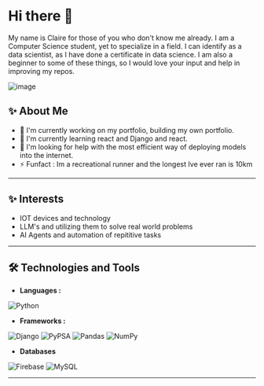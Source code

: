 # Hi there 👋
My name is Claire for those of you who don't know me already. I am a Computer Science student, yet to specialize in a field. 
I can identify as a data scientist, as I have done a certificate in data science. I am also a beginner to some of these things, so I would love your input and help in improving my repos. 

![image](https://github.com/user-attachments/assets/0ce9425a-a78e-4354-a9c0-609f4a690d0d)


## ✨ About Me 
* 🔭 I'm currently working on my portfolio, building my own portfolio.<br> 
* 🌱 I'm currently learning react and Django and react. 
* 🤔 I'm looking for help with the most efficient way of deploying models into the internet.
* ⚡ Funfact : Im a recreational runner and the longest Ive ever ran is 10km 
*** 
## ✨ Interests 
* IOT devices and technology
* LLM's and utilizing them to solve real world problems
* AI Agents and automation of repititive tasks
***
## 🛠️ Technologies and Tools 
* **Languages :**
  
![Python](https://img.shields.io/badge/Python-3776AB?style=for-the-badge&logo=python&logoColor=white)
* **Frameworks :**
  
![Django](https://img.shields.io/badge/Django-092E20?style=for-the-badge&logo=django&logoColor=white)
![PyPSA](https://img.shields.io/badge/PyPSA-3776AB?style=for-the-badge&logo=python&logoColor=white)
![Pandas](https://img.shields.io/badge/Pandas-150458?style=for-the-badge&logo=pandas&logoColor=white)
![NumPy](https://img.shields.io/badge/NumPy-013243?style=for-the-badge&logo=numpy&logoColor=white)
* **Databases**

![Firebase](https://img.shields.io/badge/Firebase-FFCA28?style=for-the-badge&logo=firebase&logoColor=black)
![MySQL](https://img.shields.io/badge/MySQL-4479A1?style=for-the-badge&logo=mysql&logoColor=white)
*** 


<!--
**clairemuthoni/clairemuthoni** is a ✨ _special_ ✨ repository because its `README.md` (this file) appears on your GitHub profile.

Here are some ideas to get you started:

- 🔭 I’m currently working on ...
- 🌱 I’m currently learning ...
- 👯 I’m looking to collaborate on ...
- 🤔 I’m looking for help with ...
- 💬 Ask me about ...
- 📫 How to reach me: ...
- 😄 Pronouns: ...
- ⚡ Fun fact: ...
-->
